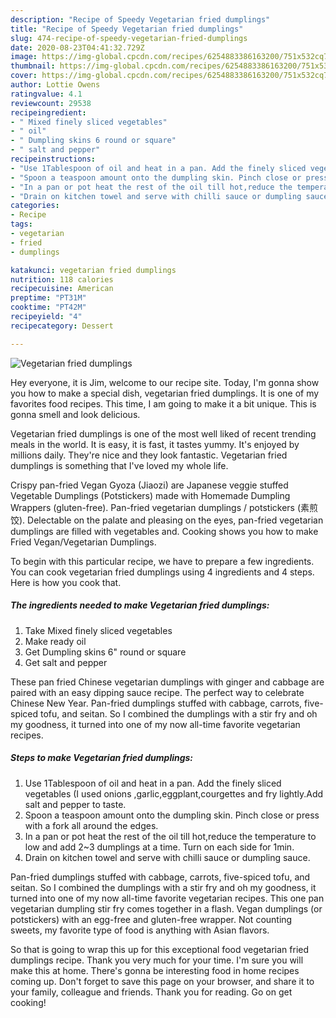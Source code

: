```yaml
---
description: "Recipe of Speedy Vegetarian fried dumplings"
title: "Recipe of Speedy Vegetarian fried dumplings"
slug: 474-recipe-of-speedy-vegetarian-fried-dumplings
date: 2020-08-23T04:41:32.729Z
image: https://img-global.cpcdn.com/recipes/6254883386163200/751x532cq70/vegetarian-fried-dumplings-recipe-main-photo.jpg
thumbnail: https://img-global.cpcdn.com/recipes/6254883386163200/751x532cq70/vegetarian-fried-dumplings-recipe-main-photo.jpg
cover: https://img-global.cpcdn.com/recipes/6254883386163200/751x532cq70/vegetarian-fried-dumplings-recipe-main-photo.jpg
author: Lottie Owens
ratingvalue: 4.1
reviewcount: 29538
recipeingredient:
- " Mixed finely sliced vegetables"
- " oil"
- " Dumpling skins 6 round or square"
- " salt and pepper"
recipeinstructions:
- "Use 1Tablespoon of oil and heat in a pan. Add the finely sliced vegetables (I used onions ,garlic,eggplant,courgettes and fry lightly.Add salt and pepper to taste."
- "Spoon a teaspoon amount onto the dumpling skin. Pinch close or press with a fork all around the edges."
- "In a pan or pot heat the rest of the oil till hot,reduce the temperature to low and add 2~3 dumplings at a time. Turn on each side for 1min."
- "Drain on kitchen towel and serve with chilli sauce or dumpling sauce."
categories:
- Recipe
tags:
- vegetarian
- fried
- dumplings

katakunci: vegetarian fried dumplings 
nutrition: 118 calories
recipecuisine: American
preptime: "PT31M"
cooktime: "PT42M"
recipeyield: "4"
recipecategory: Dessert

---
```



![Vegetarian fried dumplings](https://img-global.cpcdn.com/recipes/6254883386163200/751x532cq70/vegetarian-fried-dumplings-recipe-main-photo.jpg)

Hey everyone, it is Jim, welcome to our recipe site. Today, I'm gonna show you how to make a special dish, vegetarian fried dumplings. It is one of my favorites food recipes. This time, I am going to make it a bit unique. This is gonna smell and look delicious.

Vegetarian fried dumplings is one of the most well liked of recent trending meals in the world. It is easy, it is fast, it tastes yummy. It's enjoyed by millions daily. They're nice and they look fantastic. Vegetarian fried dumplings is something that I've loved my whole life.

Crispy pan-fried Vegan Gyoza (Jiaozi) are Japanese veggie stuffed Vegetable Dumplings (Potstickers) made with Homemade Dumpling Wrappers (gluten-free). Pan-fried vegetarian dumplings / potstickers (素煎饺). Delectable on the palate and pleasing on the eyes, pan-fried vegetarian dumplings are filled with vegetables and. Cooking shows you how to make Fried Vegan/Vegetarian Dumplings.


To begin with this particular recipe, we have to prepare a few ingredients. You can cook vegetarian fried dumplings using 4 ingredients and 4 steps. Here is how you cook that.

<!--inarticleads1-->

##### The ingredients needed to make Vegetarian fried dumplings:

1. Take  Mixed finely sliced vegetables
1. Make ready  oil
1. Get  Dumpling skins 6&#34; round or square
1. Get  salt and pepper


These pan fried Chinese vegetarian dumplings with ginger and cabbage are paired with an easy dipping sauce recipe. The perfect way to celebrate Chinese New Year. Pan-fried dumplings stuffed with cabbage, carrots, five-spiced tofu, and seitan. So I combined the dumplings with a stir fry and oh my goodness, it turned into one of my now all-time favorite vegetarian recipes. 

<!--inarticleads2-->

##### Steps to make Vegetarian fried dumplings:

1. Use 1Tablespoon of oil and heat in a pan. Add the finely sliced vegetables (I used onions ,garlic,eggplant,courgettes and fry lightly.Add salt and pepper to taste.
1. Spoon a teaspoon amount onto the dumpling skin. Pinch close or press with a fork all around the edges.
1. In a pan or pot heat the rest of the oil till hot,reduce the temperature to low and add 2~3 dumplings at a time. Turn on each side for 1min.
1. Drain on kitchen towel and serve with chilli sauce or dumpling sauce.


Pan-fried dumplings stuffed with cabbage, carrots, five-spiced tofu, and seitan. So I combined the dumplings with a stir fry and oh my goodness, it turned into one of my now all-time favorite vegetarian recipes. This one pan vegetarian dumpling stir fry comes together in a flash. Vegan dumplings (or potstickers) with an egg-free and gluten-free wrapper. Not counting sweets, my favorite type of food is anything with Asian flavors. 

So that is going to wrap this up for this exceptional food vegetarian fried dumplings recipe. Thank you very much for your time. I'm sure you will make this at home. There's gonna be interesting food in home recipes coming up. Don't forget to save this page on your browser, and share it to your family, colleague and friends. Thank you for reading. Go on get cooking!
